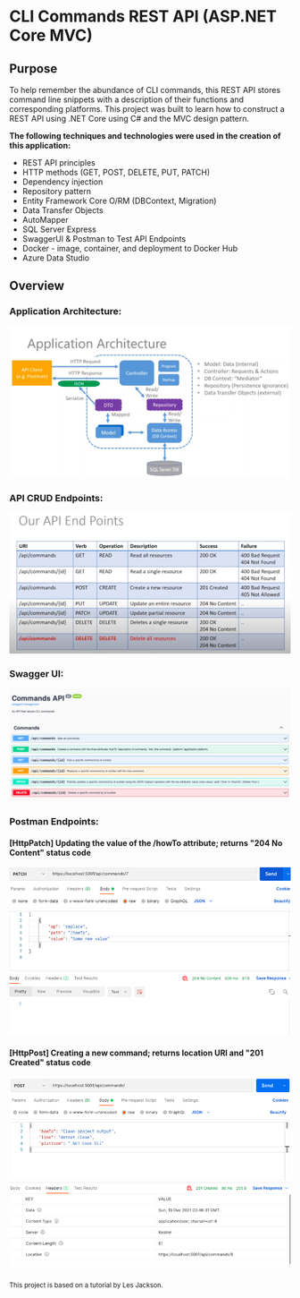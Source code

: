 # CLI Commands REST API (ASP.NET Core MVC)
## Purpose
To help remember the abundance of CLI commands, this REST API stores command line snippets with a description of their functions and corresponding platforms. 
This project was built to learn how to construct a REST API using .NET Core using C# and the MVC design pattern. 

**The following techniques and technologies were used in the creation of this application:**
* REST API principles
* HTTP methods (GET, POST, DELETE, PUT, PATCH)
* Dependency injection
* Repository pattern
* Entity Framework Core O/RM (DBContext, Migration)
* Data Transfer Objects
* AutoMapper
* SQL Server Express
* SwaggerUI & Postman to Test API Endpoints
* Docker - image, container, and deployment to Docker Hub
* Azure Data Studio

## Overview
### Application Architecture:
![](images/Application%20Architecture.png)
### API CRUD Endpoints:
![](images/API%20End%20points.png)
### Swagger UI:
![](images/SwaggerUI.png)
### Postman Endpoints:
#### [HttpPatch] Updating the value of the /howTo attribute; returns "204 No Content" status code 
![](images/Patch.png)
#### [HttpPost] Creating a new command; returns location URI and "201 Created" status code
![](images/Post.png)



<sub>This project is based on a tutorial by Les Jackson.</sub>
